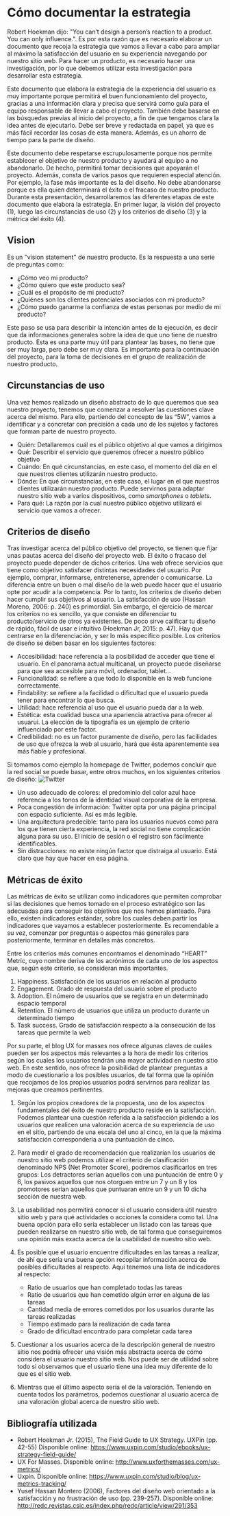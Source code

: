 # Cómo documentar la estrategia

Robert Hoekman dijo: "You can’t design a person’s reaction to a product. You can only influence.". Es por esta razón que es necesario elaborar un documento que recoja la estrategia que vamos a llevar a cabo para ampliar al máximo la satisfacción del usuario en su experiencia navegando por nuestro sitio web. Para hacer un producto, es necesario hacer una investigación, por lo que debemos utilizar esta investigación para desarrollar esta estrategia. 

Este documento que elabora la estrategia de la experiencia del usuario es muy importante porque permitirá el buen funcionamiento del proyecto, gracias a una información clara y precisa que servirá como guía para el equipo responsable de llevar a cabo el proyecto. También debe basarse en las búsquedas previas al inicio del proyecto, a fin de que tengamos clara la idea antes de ejecutarlo. Debe ser breve y redactada en papel, ya que es más fácil recordar las cosas de esta manera. Además, es un ahorro de tiempo para la parte de diseño. 

Este documento debe respetarse escrupulosamente porque nos permite establecer el objetivo de nuestro producto y ayudará al equipo a no abandonarlo. De hecho, permitirá tomar decisiones que apoyarán el proyecto. Además, consta de varios pasos que requieren especial atención. Por ejemplo, la fase más importante es la del diseño. No debe abandonarse porque es ella quien determinará el éxito o el fracaso de nuestro producto. Durante esta presentación, desarrollaremos las diferentes etapas de este documento que elabora la estrategia. En primer lugar, la visión del proyecto (1), luego las circunstancias de uso (2) y los criterios de diseño (3) y la métrica del éxito (4).

## Vision 
Es un "vision statement" de nuestro producto. Es la respuesta a una serie de preguntas como: 
 * ¿Cómo veo mi producto? 
 * ¿Cómo quiero que este producto sea? 
 * ¿Cuál es el propósito de mi producto? 
 * ¿Quiénes son los clientes potenciales asociados con mi producto? 
 * ¿Cómo puedo ganarme la confianza de estas personas por medio de mi producto? 

Este paso se usa para describir la intención antes de la ejecución, es decir que da informaciones generales sobre la idea de que uno tiene de nuestro producto. Esta es una parte muy útil para plantear las bases, no tiene que ser muy larga, pero debe ser muy clara. Es importante para la continuación del proyecto, para la toma de decisiones en el grupo de realización de nuestro producto.
		
## Circunstancias de uso 

Una vez hemos realizado un diseño abstracto de lo que queremos que sea nuestro proyecto, tenemos que comenzar a resolver las cuestiones clave acerca del mismo. Para ello, partiendo del concepto de las “5W”, vamos a identificar y a concretar con precisión a cada uno de los sujetos y factores que forman parte de nuestro proyecto.  

* Quién: Detallaremos cuál es el público objetivo al que vamos a dirigirnos
* Qué: Describir el servicio que queremos ofrecer a nuestro público objetivo	
* Cuándo: En qué circunstancias, en este caso, el momento del día en el que nuestros clientes utilizarán nuestro producto. 
* Dónde: En qué circunstancias, en este caso, el lugar en el que nuestros clientes utilizarán nuestro producto. Puede servirnos para adaptar nuestro sitio web a varios dispositivos, como _smartphones_ o _tablets_.  
* Para qué: La razón por la cual nuestro público objetivo utilizará el servicio que vamos a ofrecer.  

## Criterios de diseño 
Tras investigar acerca del público objetivo del proyecto, se tienen que fijar unas pautas acerca del diseño del proyecto web. El éxito o fracaso del proyecto puede depender de dichos criterios. Una web ofrece servicios que tiene como objetivo satisfacer distintas necesidades del usuario. Por ejemplo, comprar, informarse, entretenerse, aprender o comunicarse. La diferencia entre un buen o mal diseño de la web puede hacer que el usuario opte por acudir a la competencia. Por lo tanto, los criterios de diseño deben hacer cumplir sus objetivos al usuario. La satisfacción de uso (Hassan Moreno, 2006: p. 240) es primordial. Sin embargo, el ejercicio de marcar los criterios no es sencillo, ya que consiste en diferenciar tu producto/servicio de otros ya existentes. De poco sirve calificar tu diseño de rápido, fácil de usar e intuitivo (Hoekman Jr, 2015: p. 47). Hay que centrarse en la diferenciación, y ser lo más específico posible. Los criterios de diseño se deben basar en los siguientes factores:

* Accesibilidad: hace referencia a la posibilidad de acceder que tiene el usuario. En el panorama actual multicanal, un proyecto puede diseñarse para que sea accesible para móvil, ordenador, tablet...
* Funcionalidad: se refiere a que todo lo disponible en la web funcione correctamente.
* Findability: se refiere a la facilidad o dificultad que el usuario pueda tener para encontrar lo que busca.
* Utilidad: hace referencia al uso que el usuario pueda dar a la web.
* Estética: esta cualidad busca una apariencia atractiva para ofrecer al usuarui. La elección de la tipografía es un ejemplo de criterio influenciado por este factor.
* Credibilidad: no es un factor puramente de diseño, pero las facilidades de uso que ofrezca la web al usuario, hará que ésta aparentemente sea más fiable y profesional.

Si tomamos como ejemplo la homepage de Twitter, podemos concluir que la red social se puede basar, entre otros muchos, en los siguientes criterios de diseño:
![Twitter](http://allthingsd.com/files/2013/10/Twitter-Homepage-New-640x341.png)
* Un uso adecuado de colores: el predominio del color azul hace referencia a los tonos de la identidad visual corporativa de la empresa.
* Poca congestión de información: Twitter opta por una página principal con espacio suficiente. Así es más legible.
* Una arquitectura predecible: tanto para los usuarios nuevos como para los que tienen cierta experiencia, la red social no tiene complicación alguna para su uso. El inicio de sesión o el registro son fácilmente identificables.
* Sin distracciones: no existe ningún factor que distraiga al usuario. Está claro que hay que hacer en esa página.

## Métricas de éxito 
Las métricas de éxito se utilizan como indicadores que permiten comprobar si las decisiones que hemos tomado en el proceso estratégico son las adecuadas para conseguir los objetivos que nos hemos planteado. Para ello, existen indicadores estándar, sobre los cuales deben partir los indicadores que vayamos a establecer posteriormente. Es recomendable a su vez, comenzar por preguntas o aspectos más generales para posteriormente, terminar en detalles más concretos. 
 
Entre los criterios más comunes encontramos el denominado “HEART” Metric, cuyo nombre deriva de los acrónimos de cada uno de los aspectos que, según este criterio, se consideran más importantes. 

1. Happiness. Satisfacción de los usuarios en relación al producto  
2. Engagement. Grado de respuesta del usuario sobre el producto
3. Adoption. El número de usuarios que se registra en un determinado espacio temporal
4. Retention. El número de usuarios que utiliza un producto durante un determinado tiempo    
5. Task success. Grado de satisfacción respecto a la consecución de las tareas que permite la web

Por su parte, el blog UX for masses nos ofrece algunas claves de cuáles pueden ser los aspectos más relevantes a la hora de medir los criterios según los cuales los usuarios tendrán una mayor actividad en nuestro sitio web. En este sentido, nos ofrece la posibilidad de plantear preguntas a modo de cuestionario a los posibles usuarios, de tal forma que la opinión que recojamos de los propios usuarios podrá servirnos para realizar las mejoras que creamos pertinentes. 

1. Según los propios creadores de la propuesta, uno de los aspectos fundamentales del éxito de nuestro producto reside en la satisfacción. Podemos plantear una cuestión referida a la satisfacción pidiendo a los usuarios que realicen una valoración acerca de su experiencia de uso en el sitio, partiendo de una escala del uno al cinco, en la que la máxima satisfacción correspondería a una puntuación de cinco. 
2. Para medir el grado de recomendación que realizarían los usuarios de nuestro sitio web podemos utilizar el criterio de clasificación denominado NPS (Net Promoter Score), podremos clasificarlos en tres grupos: Los detractores serían aquellos con una puntuación de entre 0 y 6, los pasivos aquellos que nos otorguen entre un 7 y un 8 y los promotores serían aquellos que puntuaran entre un 9 y un 10 dicha sección de nuestra web. 
3. La usabilidad nos permitirá conocer si el usuario considera útil nuestro sitio web y para qué actividades o acciones la considera como tal. Una buena opción para ello sería establecer un listado con las tareas que pueden realizarse en nuestro sitio web, de tal forma que conseguiremos una opinión más exacta acerca de la usabilidad de nuestro sitio web. 
4. Es posible que el usuario encuentre dificultades en las tareas a realizar, de ahí que sería una buena opción recopilar información acerca de posibles dificultades al respecto. Aquí tenemos una lista de indicadores al respecto: 

	* Ratio de usuarios que han completado todas las tareas
	* Ratio de usuarios que han cometido algún error en alguna de las tareas
	* Cantidad media de errores cometidos por los usuarios durante las tareas realizadas
	* Tiempo estimado para la realización de cada tarea
	* Grado de dificultad encontrado para completar cada tarea 

5. Cuestionar a los usuarios acerca de la descripción general de nuestro sitio nos podría ofrecer una visión más abstracta acerca de cómo considera el usuario nuestro sitio web. Nos puede ser de utilidad sobre todo si observamos que el usuario tiene una idea muy diferente de lo que es el sitio web. 
6. Mientras que el último aspecto sería el de la valoración. Teniendo en cuenta todos los parámetros, podemos cuestionar al usuario acerca de una valoración global acerca de nuestro sitio web. 

## Bibliografía utilizada

- Robert Hoekman Jr. (2015), The Field Guide to UX Strategy. UXPin (pp. 42-55) 
	Disponible online: https://www.uxpin.com/studio/ebooks/ux-strategy-field-guide/
- UX For Masses. Disponible online: http://www.uxforthemasses.com/ux-metrics/ 
- Uxpin. Disponible online:  https://www.uxpin.com/studio/blog/ux-metrics-tracking/  	
- Yusef Hassan Montero (2006), Factores del diseño web orientado a la satisfacción y no frustración de uso (pp. 239-257). 
	Disponible online: http://redc.revistas.csic.es/index.php/redc/article/view/291/353 